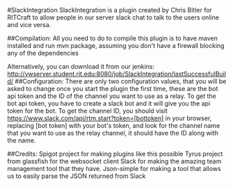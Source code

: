 #SlackIntegration
SlackIntegration is a plugin created by Chris Bitler for RITCraft to allow people in our server slack chat to talk to the users online and vice versa.

##Compilation:
All you need to do to compile this plugin is to have maven installed and run mvn package, assuming you don't have a firewall blocking any of the dependencies

Alternatively, you can download it from our jenkins: http://vwserver.student.rit.edu:8080/job/SlackIntegration/lastSuccessfulBuild/
##Configuration:
There are only two configuration values, that you will be asked to change once you start the plugin the first time, these are the bot api token and the ID of the channel you want to use as a relay.
To get the bot api token, you have to create a slack bot and it will give you the api token for the bot.
To get the channel ID, you should visit https://www.slack.com/api/rtm.start?token=[bottoken] in your browser, replacing [bot token] with your bot's token, and look for the channel name that you want to use as the relay channel, it should have the ID along with the name.

##Credits:
Spigot project for making plugins like this possible
Tyrus project from glassfish for the websocket client
Slack for making the amazing team management tool that they have.
Json-simple for making a tool that allows us to easily parse the JSON returned from Slack
